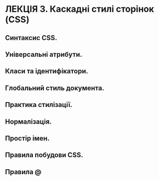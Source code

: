 # ЛЕКЦІЯ 3. Каскадні стилі сторінок (CSS)
## Синтаксис CSS.
## Універсальні атрибути.
## Класи та ідентифікатори.
## Глобальний стиль документа.
## Практика стилізації.
## Нормалізація. 
## Простір імен.
## Правила побудови CSS.
## Правила @